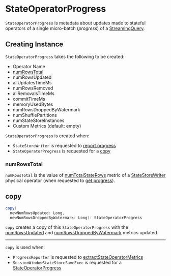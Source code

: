 # StateOperatorProgress

`StateOperatorProgress` is metadata about updates made to stateful operators of a single micro-batch (_progress_) of a [StreamingQuery](../StreamingQuery.md).

## Creating Instance

`StateOperatorProgress` takes the following to be created:

* <span id="operatorName"> Operator Name
* [numRowsTotal](#numRowsTotal)
* <span id="numRowsUpdated"> numRowsUpdated
* <span id="allUpdatesTimeMs"> allUpdatesTimeMs
* <span id="numRowsRemoved"> numRowsRemoved
* <span id="allRemovalsTimeMs"> allRemovalsTimeMs
* <span id="commitTimeMs"> commitTimeMs
* <span id="memoryUsedBytes"> memoryUsedBytes
* <span id="numRowsDroppedByWatermark"> numRowsDroppedByWatermark
* <span id="numShufflePartitions"> numShufflePartitions
* <span id="numStateStoreInstances"> numStateStoreInstances
* <span id="customMetrics"> Custom Metrics (default: empty)

`StateOperatorProgress` is created when:

* `StateStoreWriter` is requested to [report progress](../physical-operators/StateStoreWriter.md#getProgress)
* `StateOperatorProgress` is requested for a [copy](#copy)

### <span id="numRowsTotal"> numRowsTotal

`numRowsTotal` is the value of [numTotalStateRows](../physical-operators/StateStoreWriter.md#numTotalStateRows) metric of a [StateStoreWriter](../physical-operators/StateStoreWriter.md) physical operator (when requested to [get progress](../physical-operators/StateStoreWriter.md#getProgress)).

## <span id="copy"> copy

```scala
copy(
  newNumRowsUpdated: Long,
  newNumRowsDroppedByWatermark: Long): StateOperatorProgress
```

`copy` creates a copy of this `StateOperatorProgress` with the [numRowsUpdated](#numRowsUpdated) and [numRowsDroppedByWatermark](#numRowsDroppedByWatermark) metrics updated.

---

`copy` is used when:

* `ProgressReporter` is requested to [extractStateOperatorMetrics](ProgressReporter.md#extractStateOperatorMetrics)
* `SessionWindowStateStoreSaveExec` is requested for a [StateOperatorProgress](../physical-operators/SessionWindowStateStoreSaveExec.md#extractStateOperatorMetrics)
